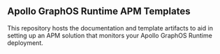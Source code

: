 ## Apollo GraphOS Runtime APM Templates

This repository hosts the documentation and template artifacts to aid in setting up an APM solution
that monitors your Apollo GraphOS Runtime deployment.
